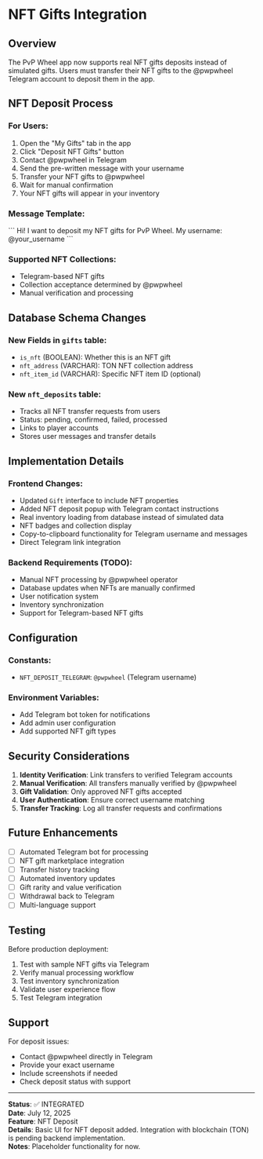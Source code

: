 # NFT Gifts Integration

## Overview
The PvP Wheel app now supports real NFT gifts deposits instead of simulated gifts. Users must transfer their NFT gifts to the @pwpwheel Telegram account to deposit them in the app.

## NFT Deposit Process

### For Users:
1. Open the "My Gifts" tab in the app
2. Click "Deposit NFT Gifts" button
3. Contact @pwpwheel in Telegram
4. Send the pre-written message with your username
5. Transfer your NFT gifts to @pwpwheel
6. Wait for manual confirmation
7. Your NFT gifts will appear in your inventory

### Message Template:
\`\`\`
Hi! I want to deposit my NFT gifts for PvP Wheel. My username: @your_username
\`\`\`

### Supported NFT Collections:
- Telegram-based NFT gifts
- Collection acceptance determined by @pwpwheel
- Manual verification and processing

## Database Schema Changes

### New Fields in `gifts` table:
- `is_nft` (BOOLEAN): Whether this is an NFT gift
- `nft_address` (VARCHAR): TON NFT collection address
- `nft_item_id` (VARCHAR): Specific NFT item ID (optional)

### New `nft_deposits` table:
- Tracks all NFT transfer requests from users
- Status: pending, confirmed, failed, processed
- Links to player accounts
- Stores user messages and transfer details

## Implementation Details

### Frontend Changes:
- Updated `Gift` interface to include NFT properties
- Added NFT deposit popup with Telegram contact instructions
- Real inventory loading from database instead of simulated data
- NFT badges and collection display
- Copy-to-clipboard functionality for Telegram username and messages
- Direct Telegram link integration

### Backend Requirements (TODO):
- Manual NFT processing by @pwpwheel operator
- Database updates when NFTs are manually confirmed
- User notification system
- Inventory synchronization
- Support for Telegram-based NFT gifts

## Configuration

### Constants:
- `NFT_DEPOSIT_TELEGRAM`: `@pwpwheel` (Telegram username)

### Environment Variables:
- Add Telegram bot token for notifications
- Add admin user configuration
- Add supported NFT gift types

## Security Considerations

1. **Identity Verification**: Link transfers to verified Telegram accounts
2. **Manual Verification**: All transfers manually verified by @pwpwheel
3. **Gift Validation**: Only approved NFT gifts accepted
4. **User Authentication**: Ensure correct username matching
5. **Transfer Tracking**: Log all transfer requests and confirmations

## Future Enhancements

- [ ] Automated Telegram bot for processing
- [ ] NFT gift marketplace integration
- [ ] Transfer history tracking
- [ ] Automated inventory updates
- [ ] Gift rarity and value verification
- [ ] Withdrawal back to Telegram
- [ ] Multi-language support

## Testing

Before production deployment:
1. Test with sample NFT gifts via Telegram
2. Verify manual processing workflow
3. Test inventory synchronization
4. Validate user experience flow
5. Test Telegram integration

## Support

For deposit issues:
- Contact @pwpwheel directly in Telegram
- Provide your exact username
- Include screenshots if needed
- Check deposit status with support

---
**Status**: ✅ INTEGRATED  
**Date**: July 12, 2025  
**Feature**: NFT Deposit  
**Details**: Basic UI for NFT deposit added. Integration with blockchain (TON) is pending backend implementation.  
**Notes**: Placeholder functionality for now.
